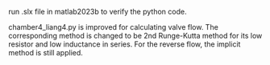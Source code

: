 run .slx file in matlab2023b to verify the python code.

chamber4_liang4.py is improved for calculating valve flow. The corresponding method is changed to be 2nd Runge-Kutta method for its low resistor and low inductance in series. For the reverse flow, the implicit method is still applied.

